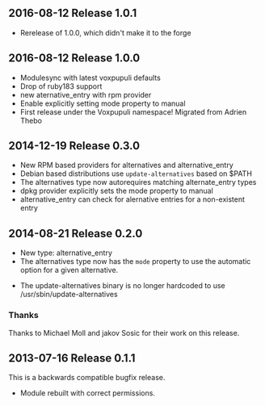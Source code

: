 ## 2016-08-12 Release 1.0.1

 * Rerelease of 1.0.0, which didn't make it to the forge


## 2016-08-12 Release 1.0.0

 * Modulesync with latest voxpupuli defaults
 * Drop of ruby183 support
 * new aternative_entry with rpm provider
 * Enable explicitly setting mode property to manual
 * First release under the Voxpupuli namespace! Migrated from Adrien Thebo


## 2014-12-19 Release 0.3.0

  * New RPM based providers for alternatives and alternative_entry
  * Debian based distributions use `update-alternatives` based on $PATH
  * The alternatives type now autorequires matching alternate_entry types
  * dpkg provider explicitly sets the mode property to manual
  * alternative_entry can check for alernative entries for a non-existent entry


## 2014-08-21 Release 0.2.0

  * New type: alternative_entry
  * The alternatives type now has the `mode` property to use the automatic
    option for a given alternative.
  - The update-alternatives binary is no longer hardcoded to use
    /usr/sbin/update-alternatives

### Thanks

Thanks to Michael Moll and jakov Sosic for their work on this release.


## 2013-07-16 Release 0.1.1

This is a backwards compatible bugfix release.

  * Module rebuilt with correct permissions.
